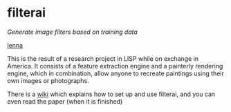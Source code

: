 # filterai
*Generate image filters based on training data*

[lenna](http://i.imgur.com/CLZhMed.png)

This is the result of a research project in LISP while on exchange in America. It consists of a feature extraction engine and a painterly rendering engine, which in combination, allow anyone to recreate paintings using their own images or photographs.

There is a [wiki](https://github.com/hscells/filterai/wiki) which explains how to set up and use filterai, and you can even read the paper (when it is finished)
